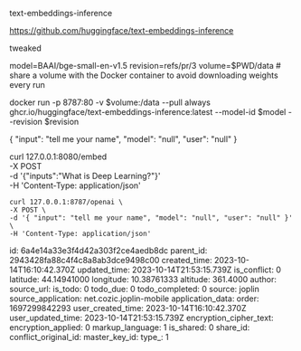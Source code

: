 text-embeddings-inference

https://github.com/huggingface/text-embeddings-inference

tweaked

model=BAAI/bge-small-en-v1.5
revision=refs/pr/3
volume=$PWD/data # share a volume with the Docker container to avoid downloading weights every run

docker run  -p 8787:80 -v $volume:/data --pull always ghcr.io/huggingface/text-embeddings-inference:latest --model-id $model --revision $revision

{ "input": "tell me your name", "model": "null", "user": "null" }


curl 127.0.0.1:8080/embed \
    -X POST \
    -d '{"inputs":"What is Deep Learning?"}' \
    -H 'Content-Type: application/json'
	
	curl 127.0.0.1:8787/openai \
    -X POST \
    -d '{ "input": "tell me your name", "model": "null", "user": "null" }' \
    -H 'Content-Type: application/json'

id: 6a4e14a33e3f4d42a303f2ce4aedb8dc
parent_id: 2943428fa88c4f4c8a8ab3dce9498c00
created_time: 2023-10-14T16:10:42.370Z
updated_time: 2023-10-14T21:53:15.739Z
is_conflict: 0
latitude: 44.14941000
longitude: 10.38761333
altitude: 361.4000
author: 
source_url: 
is_todo: 0
todo_due: 0
todo_completed: 0
source: joplin
source_application: net.cozic.joplin-mobile
application_data: 
order: 1697299842293
user_created_time: 2023-10-14T16:10:42.370Z
user_updated_time: 2023-10-14T21:53:15.739Z
encryption_cipher_text: 
encryption_applied: 0
markup_language: 1
is_shared: 0
share_id: 
conflict_original_id: 
master_key_id: 
type_: 1